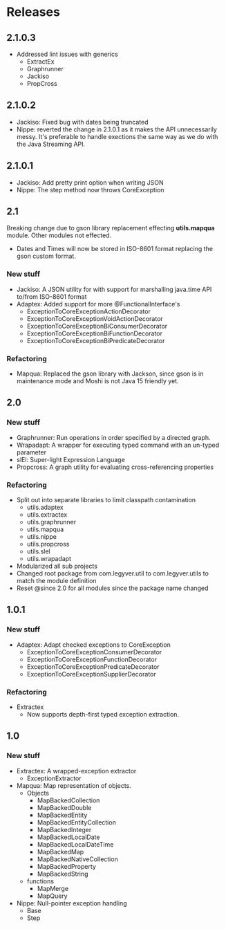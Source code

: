 # Releases
## 2.1.0.3
- Addressed lint issues with generics
  - ExtractEx
  - Graphrunner
  - Jackiso
  - PropCross
## 2.1.0.2
- Jackiso: Fixed bug with dates being truncated
- Nippe: reverted the change in 2.1.0.1 as it makes the API unnecessarily messy.  It's preferable to handle exections the same way as we do with the Java Streaming API.
## 2.1.0.1
- Jackiso: Add pretty print option when writing JSON
- Nippe: The step method now throws CoreException
## 2.1
Breaking change due to gson library replacement effecting **utils.mapqua** module.  Other modules not effected.
- Dates and Times will now be stored in ISO-8601 format replacing the gson custom format.
### New stuff
- Jackiso: A JSON utility for with support for marshalling java.time API to/from ISO-8601 format
- Adaptex: Added support for more @FunctionalInterface's
  - ExceptionToCoreExceptionActionDecorator
  - ExceptionToCoreExceptionVoidActionDecorator
  - ExceptionToCoreExceptionBiConsumerDecorator
  - ExceptionToCoreExceptionBiFunctionDecorator
  - ExceptionToCoreExceptionBiPredicateDecorator
### Refactoring
- Mapqua: Replaced the gson library with Jackson, since gson is in maintenance mode and Moshi is not Java 15 friendly yet.
## 2.0
### New stuff
- Graphrunner: Run operations in order specified by a directed graph.
- Wrapadapt: A wrapper for executing typed command with an un-typed parameter
- slEl: Super-light Expression Language
- Propcross: A graph utility for evaluating cross-referencing properties
### Refactoring
- Split out into separate libraries to limit classpath contamination
    - utils.adaptex
    - utils.extractex
    - utils.graphrunner
    - utils.mapqua
    - utils.nippe
    - utils.propcross
    - utils.slel
    - utils.wrapadapt
- Modularized all sub projects
- Changed root package from com.legyver.util to com.legyver.utils to match the module definition
- Reset @since 2.0 for all modules since the package name changed
## 1.0.1
### New stuff
- Adaptex: Adapt checked exceptions to CoreException
    - ExceptionToCoreExceptionConsumerDecorator
    - ExceptionToCoreExceptionFunctionDecorator
    - ExceptionToCoreExceptionPredicateDecorator
    - ExceptionToCoreExceptionSupplierDecorator
### Refactoring
- Extractex
    - Now supports depth-first typed exception extraction.
## 1.0
### New stuff
- Extractex: A wrapped-exception extractor
    - ExceptionExtractor
- Mapqua: Map representation of objects.
  - Objects
    - MapBackedCollection
    - MapBackedDouble
    - MapBackedEntity
    - MapBackedEntityCollection
    - MapBackedInteger
    - MapBackedLocalDate
    - MapBackedLocalDateTime
    - MapBackedMap
    - MapBackedNativeCollection
    - MapBackedProperty
    - MapBackedString
  - functions
    - MapMerge
    - MapQuery
- Nippe: Null-pointer exception handling
    - Base
    - Step